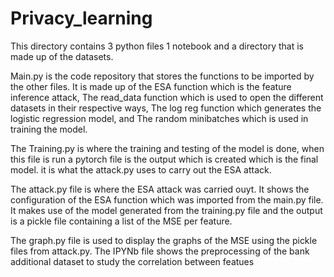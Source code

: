 # Privacy_learning 
This directory contains 3 python files 1 notebook and a directory that is made up of the datasets.

Main.py is the code repository that stores the functions to be imported by the other files. 
It is made up of the ESA function which is the feature inference attack, The read_data function which is 
used to open the different datasets in their respective ways, The log reg function which generates the logistic 
regression model, and The random minibatches which is used in training the model.

The Training.py is where the training and testing of the model is done, when this file is run a 
pytorch file is the output which is created which is the final model. it is what the attack.py uses to carry out the ESA attack.

The attack.py file is where the ESA attack was carried ouyt. It shows the configuration of the ESA function which was imported from the main.py file.
It makes use of the model generated from the training.py file and the output is a pickle file containing a list of the MSE per feature.

The graph.py file is used to display the graphs of the MSE using the pickle files from attack.py.
The IPYNb file shows the preprocessing of the bank additional dataset to study the correlation between featues
